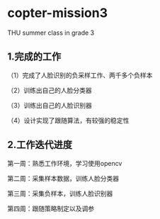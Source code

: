 # copter-mission3
 THU summer class in grade 3



## 1.完成的工作

（1）完成了人脸识别的负采样工作、两千多个负样本

（2）训练出自己的人脸分类器

（3）训练出自己的人脸识别器

（4）设计实现了跟随算法，有较强的稳定性



## 2.工作迭代进度

第一周：熟悉工作环境，学习使用opencv

第二周：采集样本数据，训练人脸分类器

第三周：采集负样本，训练人脸识别器

第四周：跟随策略制定以及调参